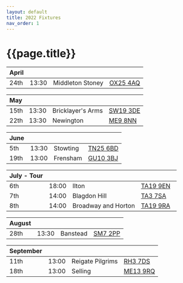 ```yaml
---
layout: default
title: 2022 Fixtures
nav_order: 1
---
```


# {{page.title}}

| April |  |  |  |
|:---|:---|:---|:---|
| 24th | 13:30 | Middleton Stoney | [OX25 4AQ](https://goo.gl/maps/VPaRvUceyyN7zqbF9) |

| May |  |  |  |
|:---|:---|:---|:---|
| 15th | 13:30 | Bricklayer's Arms | [SW19 3DE](https://goo.gl/maps/PMzZkRR9hcDF5ZGHA) |
| 22th | 13:30 | Newington | [ME9 8NN](https://goo.gl/maps/isDA8kEwT8EKzaEw8) |

| June |  |  |  |
|:---|:---|:---|:---|
| 5th | 13:30 | Stowting | [TN25 6BD](https://goo.gl/maps/5KNmaMe6Wb42) |
| 19th | 13:00 | Frensham | [GU10 3BJ](https://goo.gl/maps/4gohPpn1stdT6fnY7) |

| July - Tour |  |  |  |
|:---|:---|:---|:---|
| 6th | 18:00 | Ilton | [TA19 9EN](https://goo.gl/maps/ic4ipRMjEteck7KE9)  |
| 7th | 14:00 | Blagdon Hill | [TA3 7SA](https://goo.gl/maps/H6iLZLNcja12) |
| 8th | 14:00 | Broadway and Horton | [TA19 9RA](https://goo.gl/maps/hVamJL8if6v) |

| August |  |  |  |
|:---|:---|:---|:---|
| 28th | 13:30 | Banstead | [SM7 2PP](https://goo.gl/maps/nv7dov2xsYvUnRay5) |

| September |  |  |  |
|:---|:---|:---|:---|
| 11th | 13:00 | Reigate Pilgrims | [RH3 7DS](https://goo.gl/maps/APtKSjuaQ5v) |
| 18th | 13:00 | Selling | [ME13 9RQ](https://goo.gl/maps/QeLhjBkEbJr) |
